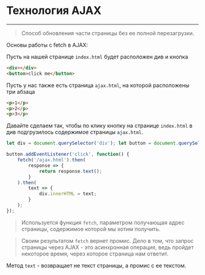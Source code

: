 # Технология AJAX
---

>Способ обновления части страницы без ее полной перезагрузки.

Основы работы с fetch в AJAX:

Пусть на нашей странице `index.html` будет расположен див и кнопка
```html
<div></div> 
<button>click me</button>
```

Пусть у нас также есть страница `ajax.html`, на которой расположены три абзаца
```html
<p>1</p> 
<p>2</p> 
<p>3</p>
```

Давайте сделаем так, чтобы по клику кнопку на странице `index.html` в див подгрузилось содержимое страницы `ajax.html`.
```js
let div = document.querySelector('div'); let button = document.querySelector('button');

button.addEventListener('click', function() {
	fetch('/ajax.html').then(
		response => {
			return response.text();
		}
	).then(
		text => {
			div.innerHTML = text;
		}
	);
});
```

>Используется функция `fetch`, параметром получающая адрес страницы, содержимое которой мы хотим получить.

>Своим результатом `fetch` вернет промис. Дело в том, что запрос страницы через AJAX - это асинхронная операция, ведь пройдет некоторое время, через которое страница нам ответит.

Метод `text` - возвращает не текст страницы, а промис с ее текстом.